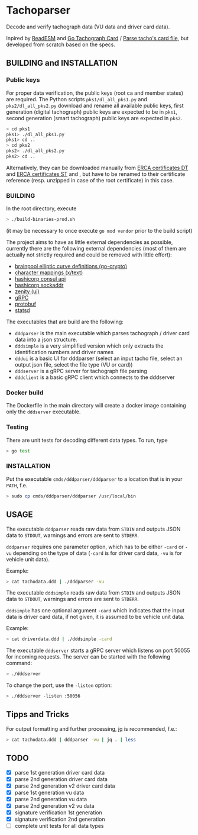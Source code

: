 # Tachoparser

Decode and verify tachograph data (VU data and driver card data).

Inpired by [ReadESM](https://sourceforge.net/projects/readesm/) and [Go Tachograph Card](https://github.com/kuznetsovin/go_tachograph_card) / [Parse tacho's card file](https://medium.com/@kuznetsovin/parse-tachos-card-file-a1daa3f4a5a6), but developed from scratch based on the specs.

## BUILDING and INSTALLATION

### Public keys

For proper data verification, the public keys (root ca and member states) are required.
The Python scripts `pks1/dl_all_pks1.py` and `pks2/dl_all_pks2.py` download and rename all available public keys, first generation (digital tachograph) public keys are expected to be in `pks1`, second generation (smart tachograph) public keys are expected in `pks2`.

```bash
> cd pks1
pks1> ./dl_all_pks1.py
pks1> cd ..
> cd pks2
pks2> ./dl_all_pks2.py
pks2> cd ..
```

Alternatively, they can be downloaded manually from [ERCA certificates DT](https://dtc.jrc.ec.europa.eu/dtc_public_key_certificates_dt.php.html) and [ERCA certificates ST](https://dtc.jrc.ec.europa.eu/dtc_public_key_certificates_st.php.html) and , but have to be renamed to their certificate reference (resp. unzipped in case of the root certificate) in this case.

### BUILDING

In the root directory, execute
```bash
> ./build-binaries-prod.sh
```

(it may be necessary to once execute `go mod vendor` prior to the build script)

The project aims to have as little external dependencies as possible, currently there are the following external dependencies (most of them are actually not strictly required and could be removed with little effort):

- [brainpool elliptic curve definitions (go-crypto)](https://github.com/keybase/go-crypto)
- [character mappings (x/text)](https://golang.org/x/text)
- [hashicorp consul api](https://github.com/hashicorp/consul)
- [hashicorp sockaddr](https://github.com/hashicorp/go-sockaddr)
- [zenity (ui)](https://github.com/ncruces/zenity)
- [gRPC](https://google.golang.org/grpc)
- [protobuf](https://google.golang.org/protobuf)
- [statsd](https://gopkg.in/alexcesaro/statsd.v2)

The executables that are build are the following:
- `dddparser` is the main executable which parses tachograph / driver card data into a json structure.
- `dddsimple` is a very simplified version which only extracts the identification numbers and driver names
- `dddui` is a basic UI for dddparser (select an input tacho file, select an output json file, select the file type (VU or card))
- `dddserver` is a gRPC server for tachograph file parsing
- `dddclient` is a basic gRPC client which connects to the dddserver

### Docker build

The Dockerfile in the main directory will create a docker image containing only the `dddserver` executable. 

### Testing

There are unit tests for decoding different data types.
To run, type
```bash
> go test
```

### INSTALLATION

Put the executable `cmds/dddparser/dddparser` to a location that is in your `PATH`, f.e.
```bash
> sudo cp cmds/dddparser/dddparser /usr/local/bin
```

## USAGE

The executable `dddparser` reads raw data from `STDIN` and outputs JSON data to `STDOUT`, warnings and errors are sent to `STDERR`.

`dddparser` requires one parameter option, which has to be either `-card` or `-vu` depending on the type of data (`-card` is for driver card data, `-vu` is for vehicle unit data).

Example:
```bash
> cat tachodata.ddd | ./dddparser -vu
```

The executable `dddsimple` reads raw data from `STDIN` and outputs JSON data to `STDOUT`, warnings and errors are sent to `STDERR`.

`dddsimple` has one optional argument `-card` which indicates that the input data is driver card data, if not given, it is assumed to be vehicle unit data.

Example:
```bash
> cat driverdata.ddd | ./dddsimple -card
```

The executable `dddserver` starts a gRPC server which listens on port 50055 for incoming requests. The server can be started with the following command:
```bash
> ./dddserver
```
To change the port, use the `-listen` option:
```bash
> ./dddserver -listen :50056
```

## Tipps and Tricks

For output formatting and further processing, [jq](https://stedolan.github.io/jq/) is recommended, f.e.:
```bash
> cat tachodata.ddd | dddparser -vu | jq . | less
```

## TODO

- [x] parse 1st generation driver card data
- [x] parse 2nd generation driver card data
- [x] parse 2nd generation v2 driver card data
- [x] parse 1st generation vu data
- [x] parse 2nd generation vu data
- [x] parse 2nd generation v2 vu data
- [x] signature verification 1st generation
- [x] signature verification 2nd generation
- [ ] complete unit tests for all data types
